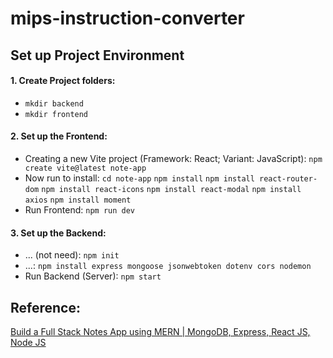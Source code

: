 # mips-instruction-converter

##  Set up Project Environment
#### 1. Create Project folders:
- ```mkdir backend```
- ```mkdir frontend```
#### 2. Set up the Frontend:
- Creating a new Vite project (Framework: React; Variant: JavaScript): 
```npm create vite@latest note-app```
- Now run to install:
```cd note-app```
```npm install```
```npm install react-router-dom```
```npm install react-icons```
```npm install react-modal```
```npm install axios```
```npm install moment```
- Run Frontend:
```npm run dev```

#### 3. Set up the Backend:
- ... (not need):
```npm init```
- ...:
```npm install express mongoose jsonwebtoken dotenv cors nodemon```
- Run Backend (Server):
```npm start```


## Reference:
[Build a Full Stack Notes App using MERN | MongoDB, Express, React JS, Node JS](https://www.youtube.com/watch?v=Rgvec9UA2_I)

